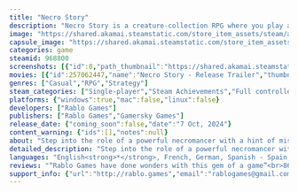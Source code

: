 ```yaml
---
title: "Necro Story"
description: "Necro Story is a creature-collection RPG where you play as a (kind of) evil necromancer more into undead shenanigans than saving the world! Command quirky minions, outsmart foes, and snag their souls to power up your team. Expect strategic combat, laughs, and plenty of mischief."
image: "https://shared.akamai.steamstatic.com/store_item_assets/steam/apps/968800/header.jpg?t=1732528048"
capsule_image: "https://shared.akamai.steamstatic.com/store_item_assets/steam/apps/968800/capsule_231x87.jpg?t=1732528048"
categories: game
steamid: 968800
screenshots: [{"id":0,"path_thumbnail":"https://shared.akamai.steamstatic.com/store_item_assets/steam/apps/968800/ss_d8d6d988d740ffe1610864d0e033d8554f43b619.600x338.jpg?t=1732528048","path_full":"https://shared.akamai.steamstatic.com/store_item_assets/steam/apps/968800/ss_d8d6d988d740ffe1610864d0e033d8554f43b619.1920x1080.jpg?t=1732528048"},{"id":1,"path_thumbnail":"https://shared.akamai.steamstatic.com/store_item_assets/steam/apps/968800/ss_f13190b49fab8b78dfd164c09ec2c7d9f0bca9ef.600x338.jpg?t=1732528048","path_full":"https://shared.akamai.steamstatic.com/store_item_assets/steam/apps/968800/ss_f13190b49fab8b78dfd164c09ec2c7d9f0bca9ef.1920x1080.jpg?t=1732528048"},{"id":2,"path_thumbnail":"https://shared.akamai.steamstatic.com/store_item_assets/steam/apps/968800/ss_12d4017e13435225e8e4ac02d7e2c11623a753e2.600x338.jpg?t=1732528048","path_full":"https://shared.akamai.steamstatic.com/store_item_assets/steam/apps/968800/ss_12d4017e13435225e8e4ac02d7e2c11623a753e2.1920x1080.jpg?t=1732528048"},{"id":3,"path_thumbnail":"https://shared.akamai.steamstatic.com/store_item_assets/steam/apps/968800/ss_24477af755ae43663c7b61b9a078d89cdc32ca0d.600x338.jpg?t=1732528048","path_full":"https://shared.akamai.steamstatic.com/store_item_assets/steam/apps/968800/ss_24477af755ae43663c7b61b9a078d89cdc32ca0d.1920x1080.jpg?t=1732528048"},{"id":4,"path_thumbnail":"https://shared.akamai.steamstatic.com/store_item_assets/steam/apps/968800/ss_a9dc33c023920f8e1eeb57c8e9a3aae6417902d5.600x338.jpg?t=1732528048","path_full":"https://shared.akamai.steamstatic.com/store_item_assets/steam/apps/968800/ss_a9dc33c023920f8e1eeb57c8e9a3aae6417902d5.1920x1080.jpg?t=1732528048"},{"id":5,"path_thumbnail":"https://shared.akamai.steamstatic.com/store_item_assets/steam/apps/968800/ss_1597c8bb637f375d36a79935e67d4969c24b095c.600x338.jpg?t=1732528048","path_full":"https://shared.akamai.steamstatic.com/store_item_assets/steam/apps/968800/ss_1597c8bb637f375d36a79935e67d4969c24b095c.1920x1080.jpg?t=1732528048"},{"id":6,"path_thumbnail":"https://shared.akamai.steamstatic.com/store_item_assets/steam/apps/968800/ss_89301ac576b48b64a9479937fa74578601d6164f.600x338.jpg?t=1732528048","path_full":"https://shared.akamai.steamstatic.com/store_item_assets/steam/apps/968800/ss_89301ac576b48b64a9479937fa74578601d6164f.1920x1080.jpg?t=1732528048"},{"id":7,"path_thumbnail":"https://shared.akamai.steamstatic.com/store_item_assets/steam/apps/968800/ss_7ee5801d8ec5695d390735fca3e27fd5252d1ef0.600x338.jpg?t=1732528048","path_full":"https://shared.akamai.steamstatic.com/store_item_assets/steam/apps/968800/ss_7ee5801d8ec5695d390735fca3e27fd5252d1ef0.1920x1080.jpg?t=1732528048"}]
movies: [{"id":257062447,"name":"Necro Story - Release Trailer","thumbnail":"https://shared.akamai.steamstatic.com/store_item_assets/steam/apps/257062447/b43e22d00ee853744b419210d98bafffad753454/movie_600x337.jpg?t=1728292526","webm":{"480":"http://video.akamai.steamstatic.com/store_trailers/257062447/movie480_vp9.webm?t=1728292526","max":"http://video.akamai.steamstatic.com/store_trailers/257062447/movie_max_vp9.webm?t=1728292526"},"mp4":{"480":"http://video.akamai.steamstatic.com/store_trailers/257062447/movie480.mp4?t=1728292526","max":"http://video.akamai.steamstatic.com/store_trailers/257062447/movie_max.mp4?t=1728292526"},"highlight":true},{"id":257026313,"name":"Demo Trailer","thumbnail":"https://shared.akamai.steamstatic.com/store_item_assets/steam/apps/257026313/movie.293x165.jpg?t=1728703731","webm":{"480":"http://video.akamai.steamstatic.com/store_trailers/257026313/movie480_vp9.webm?t=1728703731","max":"http://video.akamai.steamstatic.com/store_trailers/257026313/movie_max_vp9.webm?t=1728703731"},"mp4":{"480":"http://video.akamai.steamstatic.com/store_trailers/257026313/movie480.mp4?t=1728703731","max":"http://video.akamai.steamstatic.com/store_trailers/257026313/movie_max.mp4?t=1728703731"},"highlight":true}]
genres: ["Casual","RPG","Strategy"]
steam_categories: ["Single-player","Steam Achievements","Full controller support","Steam Cloud","Family Sharing"]
platforms: {"windows":true,"mac":false,"linux":false}
developers: ["Rablo Games"]
publishers: ["Rablo Games","Gamersky Games"]
release_date: {"coming_soon":false,"date":"7 Oct, 2024"}
content_warning: {"ids":[],"notes":null}
about: "Step into the role of a powerful necromancer with a hint of mischief, guided by the ghost of a cheeky white mage. Necro Story is a light-hearted Monster Capture RPG where you’ll delve into the afterlife to save humanity from impending doom. Embrace your dark side and embark on an adventure filled with quirky characters, strategic battles, and plenty of undead antics.<br><br><img class=\"bb_img\" src=\"https://shared.akamai.steamstatic.com/store_item_assets/steam/apps/968800/extras/NS_Steam_gif5.gif?t=1732528048\" /><h2 class=\"bb_tag\"><strong>Features</strong></h2><br><ul class=\"bb_ul\"><li>Master Over 20 Necromancy Spells: Explore 5 magical schools—Affliction, Darkness, Life Drain, Summoning, and Dark Pacts. Each spell comes with its own skill tree, allowing you to customize and perfect your necromantic abilities.<br></li><li>Capture &amp; Command Souls: Don’t let your enemies slip away! Capture their souls, transform them into formidable allies, and strengthen your undead army.</li></ul><br><img class=\"bb_img\" src=\"https://shared.akamai.steamstatic.com/store_item_assets/steam/apps/968800/extras/necroStory_skilltree02_20fps_518px.gif?t=1732528048\" /><br><br><ul class=\"bb_ul\"><li>Strategic Team Management: Choose your companions wisely, equip them with powerful gear, and manage their skills to maximize their potential. Transform into powerful demons or summon zombies and skeletons to enhance your squad and lead them to victory.<br></li><li>Whimsical Storyline: Enjoy a unique blend of dark fantasy and humor as you navigate through a heartfelt narrative with plenty of witty banter and unexpected twists.</li></ul><br><img class=\"bb_img\" src=\"https://shared.akamai.steamstatic.com/store_item_assets/steam/apps/968800/extras/Necro_Story_Steam_gif_2b.gif?t=1732528048\" /><br><br><ul class=\"bb_ul\"><li>Unlock Hidden Secrets - Pay close attention to your surroundings, as the game is full of hidden paths you can unlock throuh puzzles to gain access to unique equipment &amp; items.</li></ul><br><img class=\"bb_img\" src=\"https://shared.akamai.steamstatic.com/store_item_assets/steam/apps/968800/extras/Necro_Story_Steam_gif_4a.gif?t=1732528048\" />"
detailed_description: "Step into the role of a powerful necromancer with a hint of mischief, guided by the ghost of a cheeky white mage. Necro Story is a light-hearted Monster Capture RPG where you’ll delve into the afterlife to save humanity from impending doom. Embrace your dark side and embark on an adventure filled with quirky characters, strategic battles, and plenty of undead antics.<br><br><img class=\"bb_img\" src=\"https://shared.akamai.steamstatic.com/store_item_assets/steam/apps/968800/extras/NS_Steam_gif5.gif?t=1732528048\" /><h2 class=\"bb_tag\"><strong>Features</strong></h2><br><ul class=\"bb_ul\"><li>Master Over 20 Necromancy Spells: Explore 5 magical schools—Affliction, Darkness, Life Drain, Summoning, and Dark Pacts. Each spell comes with its own skill tree, allowing you to customize and perfect your necromantic abilities.<br></li><li>Capture &amp; Command Souls: Don’t let your enemies slip away! Capture their souls, transform them into formidable allies, and strengthen your undead army.</li></ul><br><img class=\"bb_img\" src=\"https://shared.akamai.steamstatic.com/store_item_assets/steam/apps/968800/extras/necroStory_skilltree02_20fps_518px.gif?t=1732528048\" /><br><br><ul class=\"bb_ul\"><li>Strategic Team Management: Choose your companions wisely, equip them with powerful gear, and manage their skills to maximize their potential. Transform into powerful demons or summon zombies and skeletons to enhance your squad and lead them to victory.<br></li><li>Whimsical Storyline: Enjoy a unique blend of dark fantasy and humor as you navigate through a heartfelt narrative with plenty of witty banter and unexpected twists.</li></ul><br><img class=\"bb_img\" src=\"https://shared.akamai.steamstatic.com/store_item_assets/steam/apps/968800/extras/Necro_Story_Steam_gif_2b.gif?t=1732528048\" /><br><br><ul class=\"bb_ul\"><li>Unlock Hidden Secrets - Pay close attention to your surroundings, as the game is full of hidden paths you can unlock throuh puzzles to gain access to unique equipment &amp; items.</li></ul><br><img class=\"bb_img\" src=\"https://shared.akamai.steamstatic.com/store_item_assets/steam/apps/968800/extras/Necro_Story_Steam_gif_4a.gif?t=1732528048\" />"
languages: "English<strong>*</strong>, French, German, Spanish - Spain, Japanese, Korean, Portuguese - Brazil, Portuguese - Portugal, Russian, Simplified Chinese, Spanish - Latin America, Traditional Chinese<br><strong>*</strong>languages with full audio support"
reviews: "“Rablo Games have done wonders with this gem of a game”<br>86/100 – Life is Xbox<br><br>“Who knew taking souls and raising skeleton armies could be so funny”<br>9/10 – Gamer Social Club<br><br>“A twisted RPG that balances dark magic with humour &amp; heart!”<br>I like it! – Ladies Gamers<br>"
support_info: {"url":"http://rablo.games","email":"rablogames@gmail.com"}
---
```


